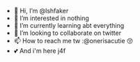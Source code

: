 - 👋 Hi, I’m @lshfaker
- 👀 I’m interested in nothing
- 🌱 I’m currently learning abt everything
- 💞️ I’m looking to collaborate on twitter
- 📫 How to reach me tw :@onerisacutie 😚
- 💕 And i'm here j4f

<!---
lshfaker/lshfaker is a ✨ special ✨ repository because its `README.md` (this file) appears on your GitHub profile.
You can click the Preview link to take a look at your changes.
--->
